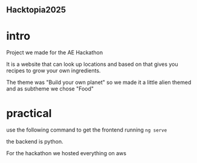 ## Hacktopia2025

# intro
Project we made for the AE Hackathon

It is a website that can look up locations and based on that gives you recipes to grow your own ingredients.

The theme was "Build your own planet" so we made it a little alien themed and as subtheme we chose "Food"

# practical
use the following command to get the frontend running
`ng serve`

the backend is python. 

For the hackathon we hosted everything on aws
